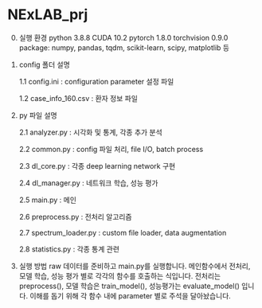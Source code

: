# NExLAB_prj
0. 실행 환경
    python 3.8.8
    CUDA 10.2
    pytorch 1.8.0
    torchvision 0.9.0
    package: numpy, pandas, tqdm, scikit-learn, scipy, matplotlib 등 

1. config 폴더 설명

    1.1 config.ini : configuration parameter 설정 파일

    1.2 case_info_160.csv : 환자 정보 파일
  
  
2. py 파일 설명

    2.1 analyzer.py : 시각화 및 통계, 각종 추가 분석

    2.2 common.py : config 파일 처리, file I/O, batch process

    2.3 dl_core.py : 각종 deep learning network 구현

    2.4 dl_manager.py : 네트워크 학습, 성능 평가

    2.5 main.py : 메인

    2.6 preprocess.py : 전처리 알고리즘

    2.7 spectrum_loader.py : custom file loader, data augmentation

    2.8 statistics.py : 각종 통계 관련 
    
    
 3. 실행 방법
     raw 데이터를 준비하고 main.py를 실행합니다.
     메인함수에서 전처리, 모델 학습, 성능 평가 별로 각각의 함수를 호출하는 식입니다.
     전처리는 preprocess(), 모델 학습은 train_model(), 성능평가는 evaluate_model() 입니다.
     이해를 돕기 위해 각 함수 내에 parameter 별로 주석을 달아놨습니다.
